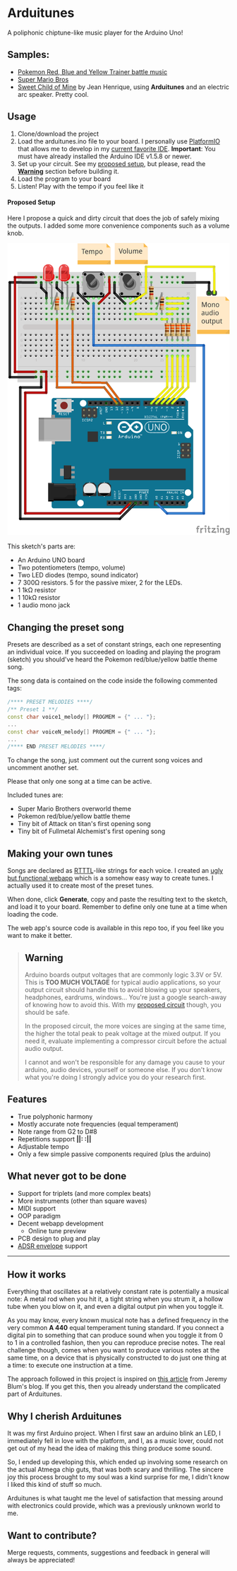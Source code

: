 # Arduitunes

A poliphonic chiptune-like music player for the Arduino Uno!

## Samples:

* [Pokemon Red, Blue and Yellow Trainer battle music](https://www.youtube.com/watch?v=Nx4-dWHNMjs)
* [Super Mario Bros](https://youtu.be/CvvDUk5SBmg)
* [Sweet Child of Mine](https://www.youtube.com/watch?v=4CrpFCbZ7Xw) by Jean Henrique, using **Arduitunes** and an electric arc speaker. Pretty cool.

## Usage

1. Clone/download the project
1. Load the arduitunes.ino file to your board. I personally use [PlatformIO](http://platformio.org/) that allows me to develop in my [current favorite IDE](https://www.jetbrains.com/clion/). **Important**: You must have already installed the Arduino IDE v1.5.8 or newer.
1. Set up your circuit. See my [proposed setup](#proposed-setup), but please, read the [**Warning**](#warning) section before building it.
1. Load the program to your board
1. Listen! Play with the tempo if you feel like it

#### <a id="proposed-setup"> Proposed Setup </a>

Here I propose a quick and dirty circuit that does the job of safely mixing the outputs. I added some more convenience components such as a volume knob.

![proposed setup sketch](/resources/proposed_sketch.png)

This sketch's parts are:
* An Arduino UNO board
* Two potentiometers (tempo, volume)
* Two LED diodes (tempo, sound indicator)
* 7 300Ω resistors. 5 for the passive mixer, 2 for the LEDs.
* 1 1kΩ resistor
* 1 10kΩ resistor
* 1 audio mono jack

## Changing the preset song

Presets are described as a set of constant strings, each one representing an individual voice. If you succeeded on loading and playing the program (sketch) you should've heard the Pokemon red/blue/yellow battle theme song.

The song data is contained on the code inside the following commented tags:

```cpp
/**** PRESET MELODIES ****/
/** Preset 1 **/
const char voice1_melody[] PROGMEM = {" ... "};
...
const char voiceN_melody[] PROGMEM = {" ... "};
...
/**** END PRESET MELODIES ****/
```

To change the song, just comment out the current song voices and uncomment another set. 

Please that only one song at a time can be active.

Included tunes are:
* Super Mario Brothers overworld theme
* Pokemon red/blue/yellow battle theme
* Tiny bit of Attack on titan's first opening song
* Tiny bit of Fullmetal Alchemist's first opening song

## Making your own tunes

Songs are declared as [RTTTL](https://en.wikipedia.org/wiki/Ring_Tone_Transfer_Language)-like strings for each voice. I created an [ugly but functional webapp](http://mexomagno.github.io/arduitunes/editor.html) which is a somehow easy way to create tunes. I actually used it to create most of the preset tunes.

When done, click **Generate**, copy and paste the resulting text to the sketch, and load it to your board. Remember to define only one tune at a time when loading the code.

The web app's source code is available in this repo too, if you feel like you want to make it better.

> ## <a id="warning">Warning</a>
> 
> Arduino boards output voltages that are commonly logic 3.3V or 5V. This is **TOO MUCH VOLTAGE** for typical audio applications, so your output circuit should handle this to avoid blowing up your speakers, headphones, eardrums, windows... You're just a google search-away of knowing how to avoid this. With my [proposed circuit](#proposed-setup) though, you should be safe. 
> 
> In the proposed circuit, the more voices are singing at the same time, the higher the total peak to peak voltage at the mixed output. If you need it, evaluate implementing a compressor circuit before the actual audio output.
>
> I cannot and won't be responsible for any damage you cause to your arduino, audio devices, yourself or someone else. If you don't know what you're doing I strongly advice you do your research first.


## Features
* True polyphonic harmony
* Mostly accurate note frequencies (equal temperament)
* Note range from G2 to D#8
* Repetitions support **||:  :||**
* Adjustable tempo
* Only a few simple passive components required (plus the arduino)


## What never got to be done
* Support for triplets (and more complex beats)
* More instruments (other than square waves)
* MIDI support
* OOP paradigm
* Decent webapp development
  * Online tune preview
* PCB design to plug and play
* [ADSR envelope](https://www.wikiaudio.org/adsr-envelope/) support


---------------------
## How it works

Everything that oscillates at a relatively constant rate is potentially a musical note: A metal rod when you hit it, a tight string when you strum it, a hollow tube when you blow on it, and even a digital output pin when you toggle it. 

As you may know, every known musical note has a defined frequency in the very common **A 440** equal temperament tuning standard. If you connect a digital pin to something that can produce sound when you toggle it from 0 to 1 in a controlled fashion, then you can reproduce precise notes. The real challenge though, comes when you want to produce various notes at the same time, on a device that is physically constructed to do just one thing at a time: to execute one instruction at a time.

The approach followed in this project is inspired on [this article](https://www.jeremyblum.com/2010/09/05/driving-5-speakers-simultaneously-with-an-arduino/) from Jeremy Blum's blog. If you get this, then you already understand the complicated part of Arduitunes.


## Why I cherish Arduitunes

It was my first Arduino project. When I first saw an arduino blink an LED, I immediately fell in love with the platform, and I, as a music lover, could not get out of my head the idea of making this thing produce some sound.

So, I ended up developing this, which ended up involving some research on the actual Atmega chip guts, that was both scary and thrilling. The sincere joy this process brought to my soul was a kind surprise for me, I didn't know I liked this kind of stuff so much. 

Arduitunes is what taught me the level of satisfaction that messing around with electronics could provide, which was a previously unknown world to me.

## Want to contribute?

Merge requests, comments, suggestions and feedback in general will always be appreciated!
